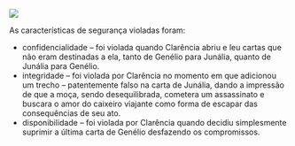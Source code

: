 [![](https://ampli-images.s3.amazonaws.com/production/d5ba5b3a-ad2e-4a7a-8c5b-991608754fe5/original)](https://ampli-images.s3.amazonaws.com/production/d5ba5b3a-ad2e-4a7a-8c5b-991608754fe5/original)

As características de segurança violadas foram:

- confidencialidade – foi violada quando Clarência abriu e leu cartas que não eram destinadas a ela, tanto de Genélio para Junália, quanto de Junália para Genélio.
- integridade – foi violada por Clarência no momento em que adicionou um trecho – patentemente falso na carta de Junália, dando a impressão de que a moça, sendo desequilibrada, cometera um assassinato e buscara o amor do caixeiro viajante como forma de escapar das consequências de seu ato.
- disponibilidade – foi violada por Clarência quando decidiu simplesmente suprimir a última carta de Genélio desfazendo os compromissos.